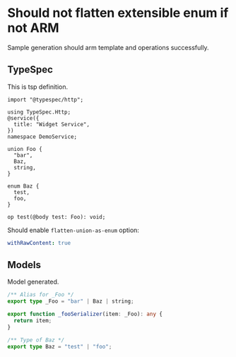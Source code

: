 # Should not flatten extensible enum if not ARM

Sample generation should arm template and operations successfully.

## TypeSpec

This is tsp definition.

```tsp
import "@typespec/http";

using TypeSpec.Http;
@service({
  title: "Widget Service",
})
namespace DemoService;

union Foo {
  "bar",
  Baz,
  string,
}

enum Baz {
  test,
  foo,
}

op test(@body test: Foo): void;
```

Should enable `flatten-union-as-enum` option:

```yaml
withRawContent: true
```

## Models

Model generated.

```ts models
/** Alias for _Foo */
export type _Foo = "bar" | Baz | string;

export function _fooSerializer(item: _Foo): any {
  return item;
}

/** Type of Baz */
export type Baz = "test" | "foo";
```
